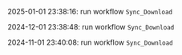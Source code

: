 2025-01-01 23:38:16: run workflow `Sync_Download` 

2024-12-01 23:38:48: run workflow `Sync_Download` 

2024-11-01 23:40:08: run workflow `Sync_Download` 



